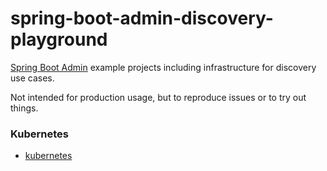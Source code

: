 # spring-boot-admin-discovery-playground
[Spring Boot Admin](https://github.com/codecentric/spring-boot-admin) example projects including infrastructure for discovery use cases.

Not intended for production usage, but to reproduce issues or to try out things.

### Kubernetes
- [kubernetes](/kubernetes)


